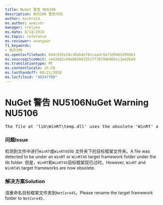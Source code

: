 ```yaml
---
title: NuGet 警告 NU5106
description: NU5106 警告代码
author: mishra14
ms.author: anmishr
manager: rrelyea
ms.date: 8/14/2018
ms.topic: reference
ms.reviewer: anangaur
f1_keywords:
- NU5106
ms.openlocfilehash: 64dc692e24c30abdef8ccaadc9af3d9465d99db3
ms.sourcegitcommit: c643dd2c44e085601551ff7079d696bcc3ad2b49
ms.translationtype: MT
ms.contentlocale: zh-CN
ms.lasthandoff: 08/21/2018
ms.locfileid: "40247789"
---
```

# <a name="nuget-warning-nu5106"></a><span data-ttu-id="54def-103">NuGet 警告 NU5106</span><span class="sxs-lookup"><span data-stu-id="54def-103">NuGet Warning NU5106</span></span>
<pre>The file at 'lib\WinRT\temp.dll' uses the obsolete 'WinRT' as the framework folder. Replace 'WinRT' or 'WinRT45' with 'NetCore45'.</pre>

### <a name="issue"></a><span data-ttu-id="54def-104">问题</span><span class="sxs-lookup"><span data-stu-id="54def-104">Issue</span></span>

<span data-ttu-id="54def-105">检测到文件中进行`WinRT`或`WinRT45`lib 文件夹下的目标框架文件夹。</span><span class="sxs-lookup"><span data-stu-id="54def-105">A file was detected to be under an `WinRT` or `WinRT45` target framework folder under the lib folder.</span></span> <span data-ttu-id="54def-106">但是，`WinRT`和`WinRT45`目标框架现已过时。</span><span class="sxs-lookup"><span data-stu-id="54def-106">However, `WinRT` and `WinRT45` target frameworks are now obsolete.</span></span>


### <a name="solution"></a><span data-ttu-id="54def-107">解决方案</span><span class="sxs-lookup"><span data-stu-id="54def-107">Solution</span></span>

<span data-ttu-id="54def-108">请重命名目标框架文件夹到`NetCore45`。</span><span class="sxs-lookup"><span data-stu-id="54def-108">Please rename the target framework folder to `NetCore45`.</span></span>

